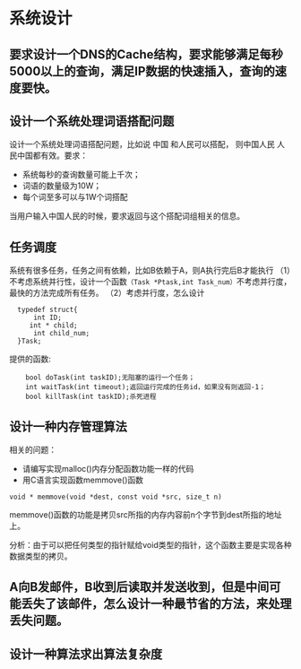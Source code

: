 # 系统设计

## 要求设计一个DNS的Cache结构，要求能够满足每秒5000以上的查询，满足IP数据的快速插入，查询的速度要快。



## 设计一个系统处理词语搭配问题

设计一个系统处理词语搭配问题，比如说 中国 和人民可以搭配，
则中国人民 人民中国都有效。要求：

* 系统每秒的查询数量可能上千次；
* 词语的数量级为10W；
* 每个词至多可以与1W个词搭配

当用户输入中国人民的时候，要求返回与这个搭配词组相关的信息。




## 任务调度

系统有很多任务，任务之间有依赖，比如B依赖于A，则A执行完后B才能执行
  （1）不考虑系统并行性，设计一个函数`（Task *Ptask,int Task_num）`不考虑并行度，最快的方法完成所有任务。
  （2）考虑并行度，怎么设计

```  
  typedef struct{
      int ID;
     int * child;
      int child_num;
  }Task;
```

提供的函数:
```
    bool doTask(int taskID);无阻塞的运行一个任务；
    int waitTask(int timeout);返回运行完成的任务id，如果没有则返回-1；
    bool killTask(int taskID);杀死进程
```


## 设计一种内存管理算法


相关的问题：

* 请编写实现malloc()内存分配函数功能一样的代码
* 用C语言实现函数memmove()函数

```
void * memmove(void *dest, const void *src, size_t n)
```

memmove()函数的功能是拷贝src所指的内存内容前n个字节到dest所指的地址上。

分析：由于可以把任何类型的指针赋给void类型的指针，这个函数主要是实现各种数据类型的拷贝。




## A向B发邮件，B收到后读取并发送收到，但是中间可能丢失了该邮件，怎么设计一种最节省的方法，来处理丢失问题。 



## 设计一种算法求出算法复杂度 







